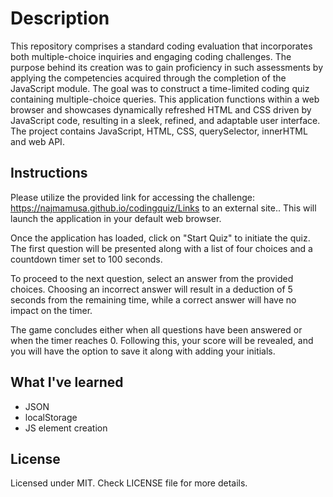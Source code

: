 # Description 

This repository comprises a standard coding evaluation that incorporates both multiple-choice inquiries and engaging coding challenges.
The purpose behind its creation was to gain proficiency in such assessments by applying the competencies acquired through the completion of the JavaScript module.
The goal was to construct a time-limited coding quiz containing multiple-choice queries. 
This application functions within a web browser and showcases dynamically refreshed HTML and CSS driven by JavaScript code, resulting in a sleek, refined, and adaptable user interface.
The project contains  JavaScript, HTML, CSS, querySelector, innerHTML and web API.

## Instructions

Please utilize the provided link for accessing the challenge: https://najmamusa.github.io/codingquiz/Links to an external site.. This will launch the application in your default web browser. 

Once the application has loaded, click on "Start Quiz" to initiate the quiz. The first question will be presented along with a list of four choices and a countdown timer set to 100 seconds. 

To proceed to the next question, select an answer from the provided choices. Choosing an incorrect answer will result in a deduction of 5 seconds from the remaining time, while a correct answer will have no impact on the timer.

The game concludes either when all questions have been answered or when the timer reaches 0. Following this, your score will be revealed, and you will have the option to save it along with adding your initials.

## What I've learned

- JSON
- localStorage
- JS element creation

## License

Licensed under MIT. Check LICENSE file for more details.
